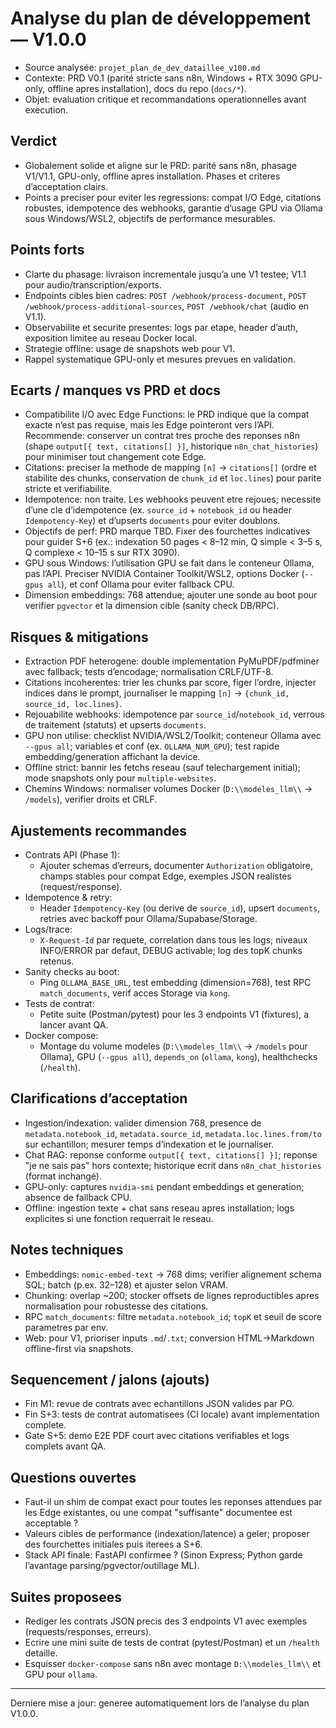 # Analyse du plan de développement — V1.0.0

- Source analysée: `projet_plan_de_dev_dataillee_v100.md`
- Contexte: PRD V0.1 (parité stricte sans n8n, Windows + RTX 3090 GPU-only, offline apres installation), docs du repo (`docs/*`).
- Objet: evaluation critique et recommandations operationnelles avant execution.

## Verdict
- Globalement solide et aligne sur le PRD: parité sans n8n, phasage V1/V1.1, GPU-only, offline apres installation. Phases et criteres d’acceptation clairs.
- Points a preciser pour eviter les regressions: compat I/O Edge, citations robustes, idempotence des webhooks, garantie d’usage GPU via Ollama sous Windows/WSL2, objectifs de performance mesurables.

## Points forts
- Clarte du phasage: livraison incrementale jusqu’a une V1 testee; V1.1 pour audio/transcription/exports.
- Endpoints cibles bien cadres: `POST /webhook/process-document`, `POST /webhook/process-additional-sources`, `POST /webhook/chat` (audio en V1.1).
- Observabilite et securite presentes: logs par etape, header d’auth, exposition limitee au reseau Docker local.
- Strategie offline: usage de snapshots web pour V1.
- Rappel systematique GPU-only et mesures prevues en validation.

## Ecarts / manques vs PRD et docs
- Compatibilite I/O avec Edge Functions: le PRD indique que la compat exacte n’est pas requise, mais les Edge pointeront vers l’API. Recommende: conserver un contrat tres proche des reponses n8n (shape `output[{ text, citations[] }]`, historique `n8n_chat_histories`) pour minimiser tout changement cote Edge.
- Citations: preciser la methode de mapping `[n]` -> `citations[]` (ordre et stabilite des chunks, conservation de `chunk_id` et `loc.lines`) pour parite stricte et verifiabilite.
- Idempotence: non traite. Les webhooks peuvent etre rejoues; necessite d’une cle d’idempotence (ex. `source_id` + `notebook_id` ou header `Idempotency-Key`) et d’upserts `documents` pour eviter doublons.
- Objectifs de perf: PRD marque TBD. Fixer des fourchettes indicatives pour guider S+6 (ex.: indexation 50 pages < 8–12 min, Q simple < 3–5 s, Q complexe < 10–15 s sur RTX 3090).
- GPU sous Windows: l’utilisation GPU se fait dans le conteneur Ollama, pas l’API. Preciser NVIDIA Container Toolkit/WSL2, options Docker (`--gpus all`), et conf Ollama pour eviter fallback CPU.
- Dimension embeddings: 768 attendue; ajouter une sonde au boot pour verifier `pgvector` et la dimension cible (sanity check DB/RPC).

## Risques & mitigations
- Extraction PDF heterogene: double implementation PyMuPDF/pdfminer avec fallback; tests d’encodage; normalisation CRLF/UTF-8.
- Citations incoherentes: trier les chunks par score, figer l’ordre, injecter indices dans le prompt, journaliser le mapping `[n]` -> `{chunk_id, source_id, loc.lines}`.
- Rejouabilite webhooks: idempotence par `source_id`/`notebook_id`, verrous de traitement (statuts) et upserts `documents`.
- GPU non utilise: checklist NVIDIA/WSL2/Toolkit; conteneur Ollama avec `--gpus all`; variables et conf (ex. `OLLAMA_NUM_GPU`); test rapide embedding/generation affichant la device.
- Offline strict: bannir les fetchs reseau (sauf telechargement initial); mode snapshots only pour `multiple-websites`.
- Chemins Windows: normaliser volumes Docker (`D:\\modeles_llm\\` -> `/models`), verifier droits et CRLF.

## Ajustements recommandes
- Contrats API (Phase 1):
  - Ajouter schemas d’erreurs, documenter `Authorization` obligatoire, champs stables pour compat Edge, exemples JSON realistes (request/response).
- Idempotence & retry:
  - Header `Idempotency-Key` (ou derive de `source_id`), upsert `documents`, retries avec backoff pour Ollama/Supabase/Storage.
- Logs/trace:
  - `X-Request-Id` par requete, correlation dans tous les logs; niveaux INFO/ERROR par defaut, DEBUG activable; log des topK chunks retenus.
- Sanity checks au boot:
  - Ping `OLLAMA_BASE_URL`, test embedding (dimension=768), test RPC `match_documents`, verif acces Storage via `kong`.
- Tests de contrat:
  - Petite suite (Postman/pytest) pour les 3 endpoints V1 (fixtures), a lancer avant QA.
- Docker compose:
  - Montage du volume modeles (`D:\\modeles_llm\\` -> `/models` pour Ollama), GPU (`--gpus all`), `depends_on` (`ollama`, `kong`), healthchecks (`/health`).

## Clarifications d’acceptation
- Ingestion/indexation: valider dimension 768, presence de `metadata.notebook_id`, `metadata.source_id`, `metadata.loc.lines.from/to` sur echantillon; mesurer temps d’indexation et le journaliser.
- Chat RAG: reponse conforme `output[{ text, citations[] }]`; reponse "je ne sais pas" hors contexte; historique ecrit dans `n8n_chat_histories` (format inchangé).
- GPU-only: captures `nvidia-smi` pendant embeddings et generation; absence de fallback CPU.
- Offline: ingestion texte + chat sans reseau apres installation; logs explicites si une fonction requerrait le reseau.

## Notes techniques
- Embeddings: `nomic-embed-text` -> 768 dims; verifier alignement schema SQL; batch (p.ex. 32–128) et ajuster selon VRAM.
- Chunking: overlap ~200; stocker offsets de lignes reproductibles apres normalisation pour robustesse des citations.
- RPC `match_documents`: filtre `metadata.notebook_id`; `topK` et seuil de score parametres par env.
- Web: pour V1, prioriser inputs `.md`/`.txt`; conversion HTML->Markdown offline-first via snapshots.

## Sequencement / jalons (ajouts)
- Fin M1: revue de contrats avec echantillons JSON valides par PO.
- Fin S+3: tests de contrat automatisees (CI locale) avant implementation complete.
- Gate S+5: demo E2E PDF court avec citations verifiables et logs complets avant QA.

## Questions ouvertes
- Faut-il un shim de compat exact pour toutes les reponses attendues par les Edge existantes, ou une compat "suffisante" documentee est acceptable ?
- Valeurs cibles de performance (indexation/latence) a geler; proposer des fourchettes initiales puis iterees a S+6.
- Stack API finale: FastAPI confirmee ? (Sinon Express; Python garde l’avantage parsing/pgvector/outillage ML).

## Suites proposees
- Rediger les contrats JSON precis des 3 endpoints V1 avec exemples (requests/responses, erreurs).
- Ecrire une mini suite de tests de contrat (pytest/Postman) et un `/health` detaille.
- Esquisser `docker-compose` sans n8n avec montage `D:\\modeles_llm\\` et GPU pour `ollama`.

***

Derniere mise a jour: generee automatiquement lors de l’analyse du plan V1.0.0.
